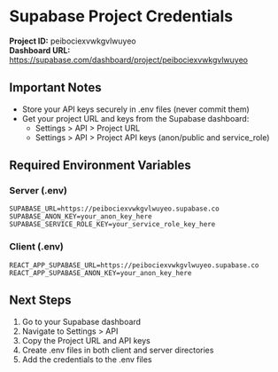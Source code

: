 # Supabase Project Credentials

**Project ID:** peibociexvwkgvlwuyeo  
**Dashboard URL:** https://supabase.com/dashboard/project/peibociexvwkgvlwuyeo

## Important Notes
- Store your API keys securely in .env files (never commit them)
- Get your project URL and keys from the Supabase dashboard:
  - Settings > API > Project URL
  - Settings > API > Project API keys (anon/public and service_role)

## Required Environment Variables

### Server (.env)
```
SUPABASE_URL=https://peibociexvwkgvlwuyeo.supabase.co
SUPABASE_ANON_KEY=your_anon_key_here
SUPABASE_SERVICE_ROLE_KEY=your_service_role_key_here
```

### Client (.env)
```
REACT_APP_SUPABASE_URL=https://peibociexvwkgvlwuyeo.supabase.co
REACT_APP_SUPABASE_ANON_KEY=your_anon_key_here
```

## Next Steps
1. Go to your Supabase dashboard
2. Navigate to Settings > API
3. Copy the Project URL and API keys
4. Create .env files in both client and server directories
5. Add the credentials to the .env files